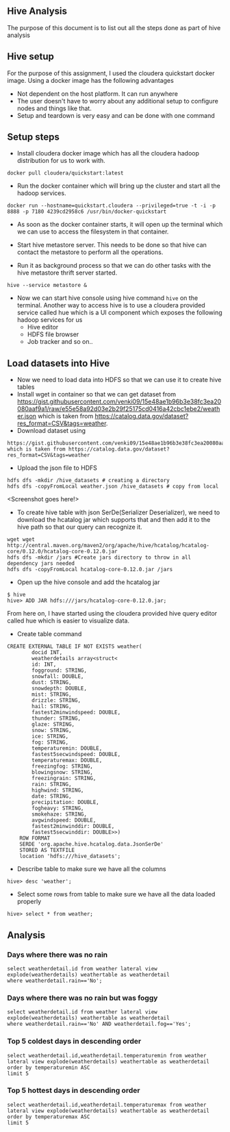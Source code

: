 
## Hive Analysis
The purpose of this document is to list out all the steps done as part of hive analysis

## Hive setup
For the purpose of this assignment, I used the cloudera quickstart docker image. Using a docker image has the following advantages
* Not dependent on the host platform. It can run anywhere
* The user doesn't have to worry about any additional setup to configure nodes and things like that.
* Setup and teardown is very easy and can be done with one command

## Setup steps
* Install cloudera docker image which has all the cloudera hadoop distribution for us to work with.
```
docker pull cloudera/quickstart:latest
```
* Run the docker container which will bring up the cluster and start all the hadoop services.
```
docker run --hostname=quickstart.cloudera --privileged=true -t -i -p 8888 -p 7180 4239cd2958c6 /usr/bin/docker-quickstart
```
* As soon as the docker container starts, it will open up the terminal which we can use to access the filesystem in that container.

* Start hive metastore server. This needs to be done so that hive can contact the metastore to perform all the operations.

* Run it as background process so that we can do other tasks with the hive metastore thrift server started.
```
hive --service metastore &
```
* Now we can start hive console using hive command `hive` on the terminal. Another way to access hive is to use a cloudera provided service called hue which is a UI component which exposes the following hadoop services for us
   * Hive editor
   * HDFS file browser
   * Job tracker and so on..

## Load datasets into Hive
* Now we need to load data into HDFS so that we can use it to create hive tables
* Install wget in container so that we can get dataset from https://gist.githubusercontent.com/venki09/15e48ae1b96b3e38fc3ea20080aaf9a1/raw/e55e58a92d03e2b29f25175cd0416a42cbc1ebe2/weather.json which is taken from https://catalog.data.gov/dataset?res_format=CSV&tags=weather. 
* Download dataset using 
```
https://gist.githubusercontent.com/venki09/15e48ae1b96b3e38fc3ea20080aaf9a1/raw/e55e58a92d03e2b29f25175cd0416a42cbc1ebe2/weather.json which is taken from https://catalog.data.gov/dataset?res_format=CSV&tags=weather
```
* Upload the json file to HDFS
```
hdfs dfs -mkdir /hive_datasets # creating a directory
hdfs dfs -copyFromLocal weather.json /hive_datasets # copy from local
```
<Screenshot goes here!>
* To create hive table with json SerDe(Serializer Deserializer), we need to download the hcatalog jar which supports that and then add it to the hive path so that our query can recognize it.
```
wget wget http://central.maven.org/maven2/org/apache/hive/hcatalog/hcatalog-core/0.12.0/hcatalog-core-0.12.0.jar
hdfs dfs -mkdir /jars #Create jars directory to throw in all dependency jars needed
hdfs dfs -copyFromLocal hcatalog-core-0.12.0.jar /jars
```
* Open up the hive console and add the hcatalog jar
```
$ hive
hive> ADD JAR hdfs:///jars/hcatalog-core-0.12.0.jar;
```
From here on, I have started using the cloudera provided hive query editor called hue which is easier to visualize data.
* Create table command
```
CREATE EXTERNAL TABLE IF NOT EXISTS weather(
        docid INT,
        weatherdetails array<struct< 
        id: INT,
        fogground: STRING,
        snowfall: DOUBLE,
        dust: STRING,
        snowdepth: DOUBLE,
        mist: STRING,
        drizzle: STRING,
        hail: STRING,
        fastest2minwindspeed: DOUBLE,
        thunder: STRING,
        glaze: STRING,
        snow: STRING,
        ice: STRING,
        fog: STRING,
        temperaturemin: DOUBLE,
        fastest5secwindspeed: DOUBLE,
        temperaturemax: DOUBLE,
        freezingfog: STRING,
        blowingsnow: STRING,
        freezingrain: STRING,
        rain: STRING,
        highwind: STRING,
        date: STRING,
        precipitation: DOUBLE,
        fogheavy: STRING,
        smokehaze: STRING,
        avgwindspeed: DOUBLE,
        fastest2minwinddir: DOUBLE,
        fastest5secwinddir: DOUBLE>>)
    ROW FORMAT 
    SERDE 'org.apache.hive.hcatalog.data.JsonSerDe'
    STORED AS TEXTFILE
    location 'hdfs:///hive_datasets';
```
* Describe table to make sure we have all the columns
```
hive> desc 'weather';
```
* Select some rows from table to make sure we have all the data loaded properly
```
hive> select * from weather;
```
<Screenshot goes here>
  
## Analysis
### Days where there was no rain
```
select weatherdetail.id from weather lateral view explode(weatherdetails) weathertable as weatherdetail
where weatherdetail.rain=='No';
```
### Days where there was no rain but was foggy
```
select weatherdetail.id from weather lateral view explode(weatherdetails) weathertable as weatherdetail
where weatherdetail.rain=='No' AND weatherdetail.fog=='Yes';
```
### Top 5 coldest days in descending order
```
select weatherdetail.id,weatherdetail.temperaturemin from weather 
lateral view explode(weatherdetails) weathertable as weatherdetail 
order by temperaturemin ASC
limit 5
```
### Top 5 hottest days in descending order
```
select weatherdetail.id,weatherdetail.temperaturemax from weather 
lateral view explode(weatherdetails) weathertable as weatherdetail 
order by temperaturemax ASC
limit 5
```

